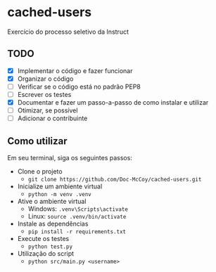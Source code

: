 # cached-users
Exercício do processo seletivo da Instruct

## TODO
- [x] Implementar o código e fazer funcionar
- [x] Organizar o código
- [ ] Verificar se o código está no padrão PEP8
- [ ] Escrever os testes
- [x] Documentar e fazer um passo-a-passo de como instalar e utilizar
- [ ] Otimizar, se possível
- [ ] Adicionar o contribuinte

## Como utilizar
Em seu terminal, siga os seguintes passos:
- Clone o projeto
  - `git clone https://github.com/Doc-McCoy/cached-users.git`
- Inicialize um ambiente virtual
  - `python -m venv .venv`
- Ative o ambiente virtual
  - Windows: `.venv\Scripts\activate`
  - Linux: `source .venv/bin/activate`
- Instale as dependências
  - `pip install -r requirements.txt`
- Execute os testes
  - `python test.py`
- Utilização do script
  - `python src/main.py <username>`
